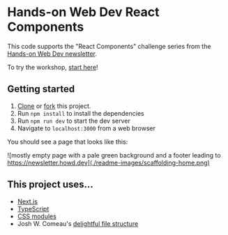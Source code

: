 # Hands-on Web Dev React Components

This code supports the "React Components" challenge series from the [Hands-on Web Dev newsletter](https://newsletter.howd.dev).

To try the workshop, [start here](https://newsletter.howd.dev/challenges/017/)!

## Getting started

1. [Clone](https://docs.github.com/en/repositories/creating-and-managing-repositories/cloning-a-repository) or [fork](https://docs.github.com/en/pull-requests/collaborating-with-pull-requests/working-with-forks/fork-a-repo) this project.
2. Run `npm install` to install the dependencies
3. Run `npm run dev` to start the dev server
4. Navigate to `localhost:3000` from a web browser

You should see a page that looks like this:

![mostly empty page with a pale green background and a footer leading to https://newsletter.howd.dev](./readme-images/scaffolding-home.png)

## This project uses...

- [Next.js](https://nextjs.org/)
- [TypeScript](https://www.typescriptlang.org/)
- [CSS modules](https://github.com/css-modules/css-modules)
- Josh W. Comeau's [delightful file structure](https://www.joshwcomeau.com/react/file-structure/)
